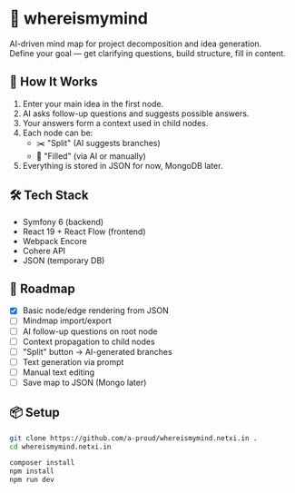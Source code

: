 # 🧠 whereismymind

AI-driven mind map for project decomposition and idea generation.  
Define your goal — get clarifying questions, build structure, fill in content.

## 🚀 How It Works

1. Enter your main idea in the first node.
2. AI asks follow-up questions and suggests possible answers.
3. Your answers form a context used in child nodes.
4. Each node can be:
   - ✂️ "Split" (AI suggests branches)
   - 📝 "Filled" (via AI or manually)
5. Everything is stored in JSON for now, MongoDB later.

## 🛠 Tech Stack

- Symfony 6 (backend)
- React 19 + React Flow (frontend)
- Webpack Encore
- Cohere API
- JSON (temporary DB)

## 🚧 Roadmap

- [x] Basic node/edge rendering from JSON
- [ ] Mindmap import/export
- [ ] AI follow-up questions on root node
- [ ] Context propagation to child nodes
- [ ] "Split" button → AI-generated branches
- [ ] Text generation via prompt
- [ ] Manual text editing
- [ ] Save map to JSON (Mongo later)

## 📦 Setup

```bash
git clone https://github.com/a-proud/whereismymind.netxi.in .
cd whereismymind.netxi.in

composer install
npm install
npm run dev
